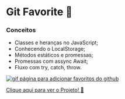 # Git Favorite 🌟
### Conceitos
* Classes e heranças no JavaScript;
* Conhecendo o LocalStorage;
* Métodos estáticos e promessas;
* Promessas com assync Await;
* Fluxo com try, catch, throw.<br>

<a href="https://douglasantosilva.github.io/Explorer/stage_6/GitFav/index.html" alt="página GitFav" target="_blank">
 <img 
  src="https://user-images.githubusercontent.com/107257951/194198656-37da20f4-2c10-4761-8958-401134847ee6.gif" 
  alt="gif página para adicionar favoritos do github">
</a>

[Clique aqui para ver o Projeto! 🔎](https://douglasantosilva.github.io/Explorer/stage_6/GitFav/index.html)







